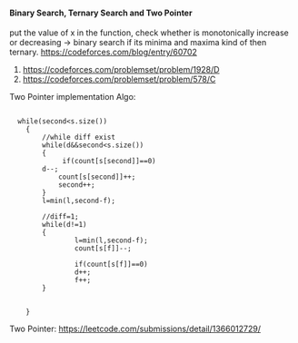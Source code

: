 #### Binary Search, Ternary Search and Two Pointer

put the value of x in the function, 
check whether is monotonically increase or decreasing -> binary search
if its minima and maxima kind of then ternary.
https://codeforces.com/blog/entry/60702

1. https://codeforces.com/problemset/problem/1928/D
3. https://codeforces.com/problemset/problem/578/C

Two Pointer implementation Algo:

```

  while(second<s.size())
    {
        //while diff exist
        while(d&&second<s.size())
        {
             if(count[s[second]]==0)
        d--;
            count[s[second]]++;
            second++;
        }
        l=min(l,second-f);

        //diff=1;
        while(d!=1)
        {
                l=min(l,second-f);
                count[s[f]]--;

                if(count[s[f]]==0)
                d++;
                f++; 
        }


    }

```

Two Pointer: https://leetcode.com/submissions/detail/1366012729/

